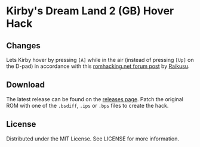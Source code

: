 # Kirby's Dream Land 2 (GB) Hover Hack

## Changes

Lets Kirby hover by pressing ``[A]`` while in the air
(instead of pressing ``[Up]`` on the D-pad)
in accordance with this
[romhacking.net forum post](https://www.romhacking.net/forum/index.php?msg=446050)
by
[Raikusu](https://www.romhacking.net/forum/index.php?action=profile;u=87417).

## Download
The latest release can be found on the
[releases page](https://github.com/lightbulb-sun/kirby2-hover-hack/releases).
Patch the original ROM with one of the `.bsdiff`, `.ips` or `.bps` files
to create the hack.

## License
Distributed under the MIT License. See LICENSE for more information.

